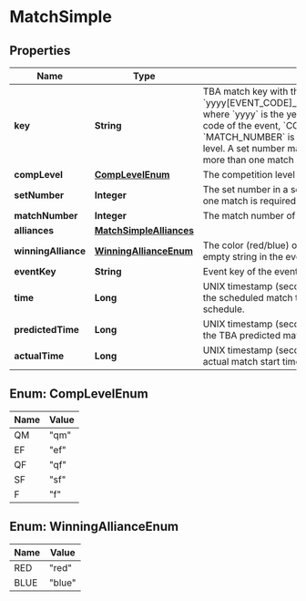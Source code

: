 

# MatchSimple

## Properties

Name | Type | Description | Notes
------------ | ------------- | ------------- | -------------
**key** | **String** | TBA match key with the format &#x60;yyyy[EVENT_CODE]_[COMP_LEVEL]m[MATCH_NUMBER]&#x60;, where &#x60;yyyy&#x60; is the year, and &#x60;EVENT_CODE&#x60; is the event code of the event, &#x60;COMP_LEVEL&#x60; is (qm, ef, qf, sf, f), and &#x60;MATCH_NUMBER&#x60; is the match number in the competition level. A set number may append the competition level if more than one match in required per set. | 
**compLevel** | [**CompLevelEnum**](#CompLevelEnum) | The competition level the match was played at. | 
**setNumber** | **Integer** | The set number in a series of matches where more than one match is required in the match series. | 
**matchNumber** | **Integer** | The match number of the match in the competition level. | 
**alliances** | [**MatchSimpleAlliances**](MatchSimpleAlliances.md) |  |  [optional]
**winningAlliance** | [**WinningAllianceEnum**](#WinningAllianceEnum) | The color (red/blue) of the winning alliance. Will contain an empty string in the event of no winner, or a tie. |  [optional]
**eventKey** | **String** | Event key of the event the match was played at. | 
**time** | **Long** | UNIX timestamp (seconds since 1-Jan-1970 00:00:00) of the scheduled match time, as taken from the published schedule. |  [optional]
**predictedTime** | **Long** | UNIX timestamp (seconds since 1-Jan-1970 00:00:00) of the TBA predicted match start time. |  [optional]
**actualTime** | **Long** | UNIX timestamp (seconds since 1-Jan-1970 00:00:00) of actual match start time. |  [optional]



## Enum: CompLevelEnum

Name | Value
---- | -----
QM | &quot;qm&quot;
EF | &quot;ef&quot;
QF | &quot;qf&quot;
SF | &quot;sf&quot;
F | &quot;f&quot;



## Enum: WinningAllianceEnum

Name | Value
---- | -----
RED | &quot;red&quot;
BLUE | &quot;blue&quot;



